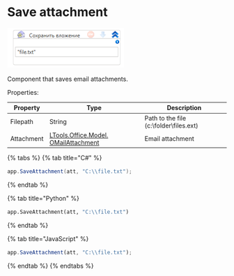 # Save attachment

![](<../../../../.gitbook/assets/Lotus-SaveAttach.png>)


Component that saves email attachments.

Properties:

| Property     | Type                                                                    | Description                        |
| ------------ | ----------------------------------------------------------------------- | ---------------------------------- |
| Filepath     | String                                                                  | Path to the file (c:\folder\files.ext) |
| Attachment   | [LTools.Office.Model. OMailAttachment](../datatypes/omailattachment.md) | Email attachment                   |

{% tabs %}
{% tab title="C#" %}
```csharp
app.SaveAttachment(att, "C:\\file.txt");
```
{% endtab %}

{% tab title="Python" %}
```python
app.SaveAttachment(att, "C:\\file.txt")
```
{% endtab %}

{% tab title="JavaScript" %}
```javascript
app.SaveAttachment(att, "C:\\file.txt");
```
{% endtab %}
{% endtabs %}
